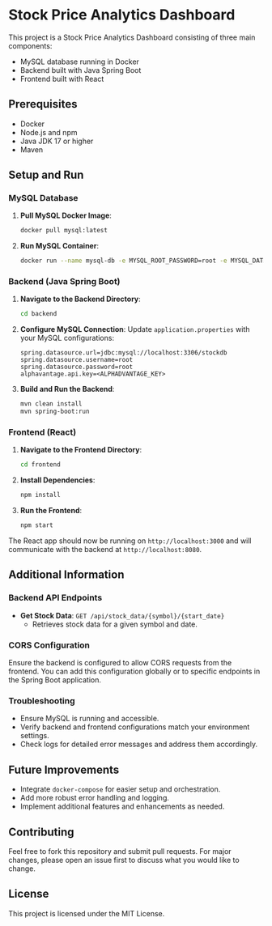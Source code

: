 # Stock Price Analytics Dashboard

This project is a Stock Price Analytics Dashboard consisting of three main components:
- MySQL database running in Docker
- Backend built with Java Spring Boot
- Frontend built with React

## Prerequisites

- Docker
- Node.js and npm
- Java JDK 17 or higher
- Maven

## Setup and Run

### MySQL Database

1. **Pull MySQL Docker Image**:
    ```sh
    docker pull mysql:latest
    ```

2. **Run MySQL Container**:
    ```sh
    docker run --name mysql-db -e MYSQL_ROOT_PASSWORD=root -e MYSQL_DATABASE=stockdb -p 3306:3306 -d mysql:latest
    ```

### Backend (Java Spring Boot)

1. **Navigate to the Backend Directory**:
    ```sh
    cd backend
    ```

2. **Configure MySQL Connection**:
   Update `application.properties` with your MySQL configurations:
    ```properties
    spring.datasource.url=jdbc:mysql://localhost:3306/stockdb
    spring.datasource.username=root
    spring.datasource.password=root
   alphavantage.api.key=<ALPHADVANTAGE_KEY>
    ```

3. **Build and Run the Backend**:
    ```sh
    mvn clean install
    mvn spring-boot:run
    ```

### Frontend (React)

1. **Navigate to the Frontend Directory**:
    ```sh
    cd frontend
    ```

2. **Install Dependencies**:
    ```sh
    npm install
    ```

3. **Run the Frontend**:
    ```sh
    npm start
    ```

The React app should now be running on `http://localhost:3000` and will communicate with the backend at `http://localhost:8080`.

## Additional Information

### Backend API Endpoints

- **Get Stock Data**: `GET /api/stock_data/{symbol}/{start_date}`
    - Retrieves stock data for a given symbol and date.

### CORS Configuration

Ensure the backend is configured to allow CORS requests from the frontend. You can add this configuration globally or to specific endpoints in the Spring Boot application.

### Troubleshooting

- Ensure MySQL is running and accessible.
- Verify backend and frontend configurations match your environment settings.
- Check logs for detailed error messages and address them accordingly.

## Future Improvements

- Integrate `docker-compose` for easier setup and orchestration.
- Add more robust error handling and logging.
- Implement additional features and enhancements as needed.

## Contributing

Feel free to fork this repository and submit pull requests. For major changes, please open an issue first to discuss what you would like to change.

## License

This project is licensed under the MIT License.

